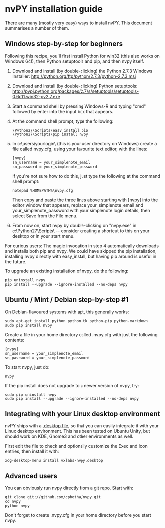nvPY installation guide
=======================

There are many (mostly very easy) ways to install nvPY. This document
summarises a number of them.

Windows step-by-step for beginners
----------------------------------

Following this recipe, you'll first install Python for win32 (this also
works on Windows 64!), then Python setuptools and pip, and then nvpy
itself.

1.  Download and install (by double-clicking) the Python 2.7.3 Windows
    Installer: <http://python.org/ftp/python/2.7.3/python-2.7.3.msi>
2.  Download and install (by double-clicking) Python setuptools:
    <http://pypi.python.org/packages/2.7/s/setuptools/setuptools-0.6c11.win32-py2.7.exe>
3.  Start a command shell by pressing Windows-R and typing "cmd"
    followed by enter into the input box that appears.
4.  At the command shell prompt, type the following:

        \Python27\Scripts\easy_install pip
        \Python27\Scripts\pip install nvpy

5.  In c:\\users\\yourlogin\\ (this is your user directory on Windows)
    create a file called nvpy.cfg, using your favourite text editor,
    with the lines:

        [nvpy]
        sn_username = your_simplenote_email
        sn_password = your_simplenote_password

    If you're not sure how to do this, just type the following at the
    command shell prompt:

        notepad %HOMEPATH%\nvpy.cfg

    Then copy and paste the three lines above starting with [nvpy] into
    the editor window that appears, replace your\_simplenote\_email and
    your\_simplenote\_password with your simplenote login details, then
    select Save from the File menu.

6.  From now on, start nvpy by double-clicking on "nvpy.exe" in
    c:\\Python27\\Scripts\\ -- consider creating a shortcut to this on
    your desktop or in your start menu.

For curious users: The magic invocation in step 4 automatically
downloads and installs both pip and nvpy. We could have skipped the pip
installation, installing nvpy directly with easy\_install, but having
pip around is useful in the future.

To upgrade an existing installation of nvpy, do the following:

    pip uninstall nvpy
    pip install --upgrade --ignore-installed --no-deps nvpy

Ubuntu / Mint / Debian step-by-step \#1
---------------------------------------

On Debian-flavoured systems with apt, this generally works:

    sudo apt-get install python python-tk python-pip python-markdown
    sudo pip install nvpy

Create a file in your home directory called .nvpy.cfg with just the
following contents:

    [nvpy]
    sn_username = your_simplenote_email
    sn_password = your_simplenote_password

To start nvpy, just do:

    nvpy

If the pip install does not upgrade to a newer version of nvpy, try:

    sudo pip uninstall nvpy
    sudo pip install --upgrade --ignore-installed --no-deps nvpy

Integrating with your Linux desktop environment
-----------------------------------------------

nvPY ships with a [.desktop
file](https://github.com/cpbotha/nvpy/blob/master/nvpy/vxlabs-nvpy.desktop),
so that you can easily integrate it with your Linux desktop environment.
This has been tested on Ubuntu Unity, but should work on KDE, Gnome3 and
other environments as well.

First edit the file to check and optionally customize the Exec and Icon
entries, then install it with:

    xdg-desktop-menu install vxlabs-nvpy.desktop

Advanced users
--------------

You can obviously run nvpy directly from a git repo. Start with:

    git clone git://github.com/cpbotha/nvpy.git
    cd nvpy
    python nvpy

Don't forget to create .nvpy.cfg in your home directory before you start
nvpy.
